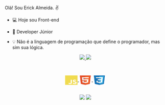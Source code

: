 Olá! Sou Erick Almeida. ✌️

- 💻 Hoje sou Front-end
 
- 📌  Developer Júnior
 
- 💡 Não é a linguagem de programação que define o programador, mas sim sua lógica.

<div align="center">
  <a href="https://github.com/DEVerickreal">
  <img height="180em" src="https://github-readme-stats.vercel.app/api?username=DEVerickreal&show_icons=true&theme=radical&include_all_commits=true&count_private=true"/>
  <img height="180em" src="https://github-readme-stats.vercel.app/api/top-langs/?username=DEVerickreal&layout=compact&langs_count=7&theme=radical"/>
    
   ##
 
<div style="display: inline_block"><br>
  <img align="center" alt="Rafa-Js" height="30" width="40" src="https://raw.githubusercontent.com/devicons/devicon/master/icons/javascript/javascript-plain.svg">
  <img align="center" alt="Rafa-HTML" height="30" width="40" src="https://raw.githubusercontent.com/devicons/devicon/master/icons/html5/html5-original.svg">
  <img align="center" alt="Rafa-CSS" height="30" width="40" src="https://raw.githubusercontent.com/devicons/devicon/master/icons/css3/css3-original.svg"
</div>
  
  ##
 
<div> 
  <a href="https://instagram.com/_erickalmeidareal" target="_blank"><img src="https://img.shields.io/badge/-Instagram-%23E4405F?style=for-the-badge&logo=instagram&logoColor=white" target="_blank"></a>
  <a href = "https://twitter.com/DEVerickreal"><img src="https://img.shields.io/badge/Twitter-1DA1F2?style=for-the-badge&logo=twitter&logoColor=white"></a>
</div>
